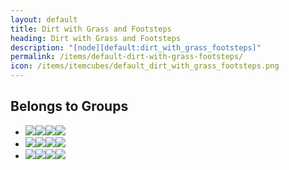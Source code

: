 ```yaml
---
layout: default
title: Dirt with Grass and Footsteps
heading: Dirt with Grass and Footsteps
description: "[node][default:dirt_with_grass_footsteps]"
permalink: /items/default-dirt-with-grass-footsteps/
icon: /items/itemcubes/default_dirt_with_grass_footsteps.png
---
```



## Belongs to Groups

<ul class="list-items clearfix">
    <li><a href="{{site.baseurl}}/items/group-crumbly/"><span class="item-group" data-toggle="tooltip" title="Group: Crumbly [group][crumbly]"><img src="{{site.baseurl}}/assets/img/items/itemcubes/default_clay.png"><img src="{{site.baseurl}}/assets/img/items/itemcubes/default_desert_sand.png"><img src="{{site.baseurl}}/assets/img/items/itemcubes/default_dirt.png"><img src="{{site.baseurl}}/assets/img/items/itemcubes/default_dirt_with_grass.png"></span></a></li>
    <li><a href="{{site.baseurl}}/items/group-not-in-creative-inventory/"><span class="item-group" data-toggle="tooltip" title="Group: Not In Creative Inventory [group][not_in_creative_inventory]"><img src="{{site.baseurl}}/assets/img/items/itemcubes/default_cloud.png"><img src="{{site.baseurl}}/assets/img/items/itemcubes/default_dirt_with_grass_footsteps.png"><img src="{{site.baseurl}}/assets/img/items/itemcubes/default_furnace_active.png"><img src="{{site.baseurl}}/assets/img/items/itemcubes/farming_desert_sand_soil.png"></span></a></li>
    <li><a href="{{site.baseurl}}/items/group-soil/"><span class="item-group" data-toggle="tooltip" title="Group: Soil [group][soil]"><img src="{{site.baseurl}}/assets/img/items/itemcubes/default_dirt.png"><img src="{{site.baseurl}}/assets/img/items/itemcubes/default_dirt_with_grass.png"><img src="{{site.baseurl}}/assets/img/items/itemcubes/default_dirt_with_grass_footsteps.png"><img src="{{site.baseurl}}/assets/img/items/itemcubes/default_dirt_with_snow.png"></span></a></li>
</ul>
